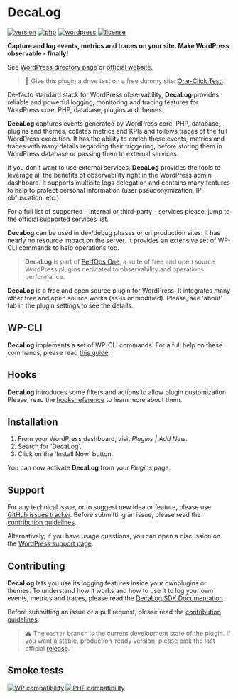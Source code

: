 # DecaLog
[![version](https://badgen.net/github/release/Pierre-Lannoy/wp-decalog/)](https://wordpress.org/plugins/decalog/)
[![php](https://badgen.net/badge/php/7.2+/green)](https://wordpress.org/plugins/decalog/)
[![wordpress](https://badgen.net/badge/wordpress/5.2+/green)](https://wordpress.org/plugins/decalog/)
[![license](https://badgen.net/github/license/Pierre-Lannoy/wp-decalog/)](/license.txt)

__Capture and log events, metrics and traces on your site. Make WordPress observable - finally!__

See [WordPress directory page](https://wordpress.org/plugins/decalog/) or [official website](https://perfops.one/decalog).

> 🎁 Give this plugin a drive test on a free dummy site: [One-Click Test!](https://tastewp.com/new/?pre-installed-plugin-slug=decalog)

De-facto standard stack for WordPress observability, __DecaLog__ provides reliable and powerful logging, monitoring and tracing features for WordPress core, PHP, database, plugins and themes.

__DecaLog__ captures events generated by WordPress core, PHP, database, plugins and themes, collates metrics and KPIs and follows traces of the full WordPress execution. It has the ability to enrich these events, metrics and traces with many details regarding their triggering, before storing them in WordPress database or passing them to external services.

If you don't want to use external services, __DecaLog__ provides the tools to leverage all the benefits of observability right in the WordPress admin dashboard. It supports multisite logs delegation and contains many features to help to protect personal information (user pseudonymization, IP obfuscation, etc.).

For a full list of supported - internal or third-party - services please, jump to the official [supported services list](https://perfops.one/decalog#services).

__DecaLog__ can be used in dev/debug phases or on production sites: it has nearly no resource impact on the server. It provides an extensive set of WP-CLI commands to help operations too.

> __DecaLog__ is part of [PerfOps One](https://perfops.one/), a suite of free and open source WordPress plugins dedicated to observability and operations performance.

__DecaLog__ is a free and open source plugin for WordPress. It integrates many other free and open source works (as-is or modified). Please, see 'about' tab in the plugin settings to see the details.

## WP-CLI

__DecaLog__ implements a set of WP-CLI commands. For a full help on these commands, please read [this guide](WP-CLI.md).

## Hooks

__DecaLog__ introduces some filters and actions to allow plugin customization. Please, read the [hooks reference](HOOKS.md) to learn more about them.

## Installation

1. From your WordPress dashboard, visit _Plugins | Add New_.
2. Search for 'DecaLog'.
3. Click on the 'Install Now' button.

You can now activate __DecaLog__ from your _Plugins_ page.

## Support

For any technical issue, or to suggest new idea or feature, please use [GitHub issues tracker](https://github.com/Pierre-Lannoy/wp-decalog/issues). Before submitting an issue, please read the [contribution guidelines](CONTRIBUTING.md).

Alternatively, if you have usage questions, you can open a discussion on the [WordPress support page](https://wordpress.org/support/plugin/decalog/). 

## Contributing

__DecaLog__ lets you use its logging features inside your ownplugins or themes. To understand how it works and how to use it to log your own events, metrics and traces, please read the [DecaLog SDK Documentation](https://decalog.io/).

Before submitting an issue or a pull request, please read the [contribution guidelines](CONTRIBUTING.md).

> ⚠️ The `master` branch is the current development state of the plugin. If you want a stable, production-ready version, please pick the last official [release](https://github.com/Pierre-Lannoy/wp-decalog/releases).

## Smoke tests
[![WP compatibility](https://plugintests.com/plugins/decalog/wp-badge.svg)](https://plugintests.com/plugins/decalog/latest)
[![PHP compatibility](https://plugintests.com/plugins/decalog/php-badge.svg)](https://plugintests.com/plugins/decalog/latest)
